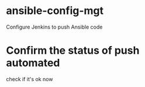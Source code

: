 # ansible-config-mgt
Configure Jenkins to push Ansible code

# Confirm the status of push automated
check if it's ok now
